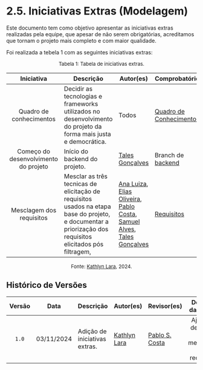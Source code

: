 # 2.5. Iniciativas Extras (Modelagem)

Este documento tem como objetivo apresentar as iniciativas extras realizadas pela equipe, que apesar de não serem obrigatórias, acreditamos que tornam o projeto mais completo e com maior qualidade.

Foi realizada a tebela 1 com as seguintes iniciativas extras:


<font size="2"><p style="text-align: center">Tabela 1: Tabela de iniciativas extras.</p></font>

<center>

| Iniciativa | Descrição | Autor(es) | Comprobatório |
| :--------: | --------- | --------- | ------------- |
| Quadro de conhecimentos | Decidir as tecnologias e frameworks utilizados no desenvolvimento do projeto da forma mais justa e democrática. | Todos | [Quadro de Conhecimentos](/Modelagem/2.5.1quadro-de-conhecimentos.md) |
| Começo do desenvolvimento do projeto | Início do backend do projeto. | [Tales Gonçalves](TalesGH) | Branch de [backend](https://github.com/UnBArqDsw2024-2/2024.2_G5_Turismo_Entrega_02/tree/backend) |
| Mesclagem dos requisitos | Mesclar as três tecnicas de elicitação de requisitos usados na etapa base do projeto, e documentar a priorização dos requisitos elicitados pós filtragem, | [Ana Luiza](AnaGH), [Elias Oliveira](EliasGH), [Pablo Costa](PabloGH), [Samuel Alves](SamuelGH), [Tales Gonçalves](TalesGH) | [Requisitos](/Modelagem/2.5.2.requisitos.md) |


</center>

<font size="2"><p style="text-align: center">Fonte: [Kathlyn Lara][KathlynGH], 2024.</p></font>


## Histórico de Versões

| Versão | Data | Descrição | Autor(es) | Revisor(es) | Detalhes da revisão |
| :----: | :--: | --------- | ----------- | ------ | :---: |
| `1.0`  | 03/11/2024 | Adição de iniciativas extras. | [Kathlyn Lara][KathlynGH]  | [Pablo S. Costa][PabloGH] | Ajuste na descricão da mesclagem dos requisitos. | 

[AnaGH]: https://github.com/analufernanndess
[CainaGH]: https://github.com/freitasc
[ClaudioGH]: https://github.com/claudiohsc
[EliasGH]: https://github.com/EliasOliver21
[GuilhermeGH]: https://github.com/gmeister18
[JoelGH]: https://github.com/JoelSRangel
[KathlynGH]: https://github.com/klmurussi
[PabloGH]: https://github.com/pabloheika
[PedroRGH]: https://github.com/pedro-rodiguero
[PedroPGH]: https://github.com/Pedrin0030
[SamuelGH]: https://github.com/samuelalvess
[TalesGH]: https://github.com/TalesRG
